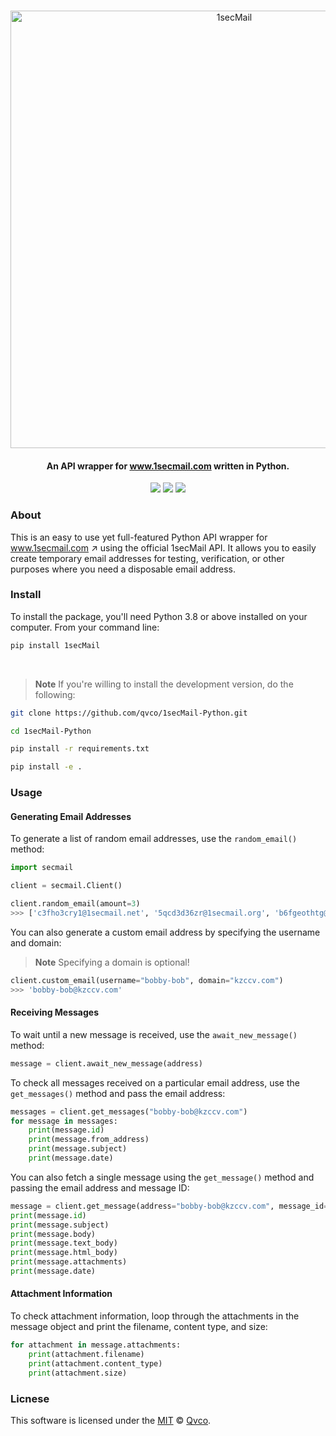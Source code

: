 <p align="center">
  <br>
  <img src="https://github.com/qvco/1secMail-Python/assets/77382767/fde69c1a-b95f-4d78-af1a-2dca315204bc" alt="1secMail" width="700">
<!--   <br>
  1secMail for Python
  <br> -->
</p>

<h4 align="center">An API wrapper for <a href="https://www.1secmail.com/" target="_blank">www.1secmail.com</a> written in Python.</h4>

  <p align="center">
    <img src="https://img.shields.io/github/release/qvco/1secMail-Python">
    <img src="https://img.shields.io/badge/python-3.8-blue.svg">
    <img src="https://img.shields.io/badge/License-MIT-blue.svg">
  </p>

### About

This is an easy to use yet full-featured Python API wrapper for www.1secmail.com ↗ using the official 1secMail API. It allows you to easily create temporary email addresses for testing, verification, or other purposes where you need a disposable email address.

### Install

To install the package, you'll need Python 3.8 or above installed on your computer. From your command line:

```bash
pip install 1secMail
```

<br>

> **Note**
> If you're willing to install the development version, do the following:

```bash
git clone https://github.com/qvco/1secMail-Python.git

cd 1secMail-Python

pip install -r requirements.txt

pip install -e .
```

### Usage

#### Generating Email Addresses

To generate a list of random email addresses, use the `random_email()` method:

```python
import secmail

client = secmail.Client()

client.random_email(amount=3)
>>> ['c3fho3cry1@1secmail.net', '5qcd3d36zr@1secmail.org', 'b6fgeothtg@1secmail.net']
```

You can also generate a custom email address by specifying the username and domain:

> **Note**
> Specifying a domain is optional!

```python
client.custom_email(username="bobby-bob", domain="kzccv.com")
>>> 'bobby-bob@kzccv.com'
```

#### Receiving Messages

To wait until a new message is received, use the `await_new_message()` method:

```python
message = client.await_new_message(address)
```

To check all messages received on a particular email address, use the `get_messages()` method and pass the email address:

```python
messages = client.get_messages("bobby-bob@kzccv.com")
for message in messages:
    print(message.id)
    print(message.from_address)
    print(message.subject)
    print(message.date)
```

You can also fetch a single message using the `get_message()` method and passing the email address and message ID:

```python
message = client.get_message(address="bobby-bob@kzccv.com", message_id=235200687)
print(message.id)
print(message.subject)
print(message.body)
print(message.text_body)
print(message.html_body)
print(message.attachments)
print(message.date)
```

#### Attachment Information

To check attachment information, loop through the attachments in the message object and print the filename, content type, and size:

```python
for attachment in message.attachments:
    print(attachment.filename)
    print(attachment.content_type)
    print(attachment.size)
```

### Licnese

This software is licensed under the [MIT](https://github.com/qvco/1secMail-Python/blob/master/LICENSE) © [Qvco](https://github.com/qvco).
